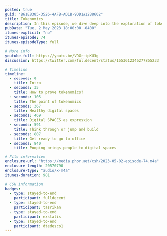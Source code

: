```yaml
---
posted: true
guid: "B61E8385-3526-4AFB-AD1B-9DD1A12B8602"
title: Tokenomics
description: In this episode, we dive deep into the exploration of tokenomics. We learn about the importance of intuitive understanding and creative mindset while dealing with tokenomics. We also address questions from the audience and share insights into intriguing topics such as digital spaces, smart contract languages, NFTs and how to construct future digital spaces. 
pubDate: "Tue, 2 May 2023 18:00:00 -0400"
itunes-explicit: "no"
itunes-episode: 74
itunes-episodeType: full

# More info
youtube-full: https://youtu.be/VDGrtipKU3g
discussion: https://twitter.com/fulldecent/status/1653612346277855233

# Timeline
timeline:
  - seconds: 0
    title: Intro
  - seconds: 35
    title: How to prove tokenomics?
  - seconds: 105
    title: The point of tokenomics
  - seconds: 367
    title: Healthy digital spaces
  - seconds: 469
    title: Digital SPACES as expression
  - seconds: 591
    title: Think through or jump and build
  - seconds: 807
    title: Get ready to go to office
  - seconds: 840
    title: Pooping brings people to digital spaces

# File information
enclosure-url: "https://media.phor.net/csh/2023-05-02-episode-74.m4a"
enclosure-length: 20570790
enclosure-type: "audio/x-m4a"
itunes-duration: 981

# CSH information
badges:
  - type: stayed-to-end
    participant: fulldecent
  - type: stayed-to-end
    participant: tasrikan
  - type: stayed-to-end
    participant: exstalis
  - type: stayed-to-end
    participant: dtedesco1
---
```

